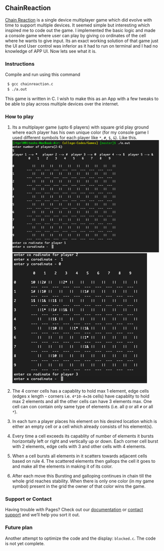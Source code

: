 ## ChainReaction

[Chain Reaction](https://play.google.com/store/apps/details?id=com.BuddyMattEnt.ChainReaction&hl=en_IN&gl=US) is a single device multiplayer game which did evolve with time to support multiple devices. It seemed simple but interesting which inspired me to code out the game. I implemented the basic logic and made a console game where user can play by giving co ordinates of the cell where he wants to give input. Its an exact working solution of that game just the UI and User control was inferior as it had to run on terminal and I had no knowledge of APP UI. Now lets see what it is.

 
 ### Instructions

Compile and run using this command

```bash
 $ gcc chainreaction.c
 $ ./a.out
 ```

This game is written in C. I wish to make this as an App with a few tweaks to be able to play across multiple devices over the internet.

### How to play

1. Its a multiplayer game (upto 6 players) with square grid play ground where each player has his own unique color (for my console game I used different symbols for each player like `*`, `#`, `$`, `&`). Like this.
![Screenshot 1](https://github.com/riteshpzs12/ChainReaction/blob/main/images/chainreaction1.png) ![Screenshot 2](https://github.com/riteshpzs12/ChainReaction/blob/main/images/chainreaction2.png) 

2. The 4 corner cells has a capablity to hold max 1 element, edge cells (edges x length - corners i.e. `4*10-4=36` cells) have capablity to hold max 2 elements and all the other cells can have 3 elements max. One cell can con contain only same type of elements (i.e. all `@` or all `#` or all `*`).

3. In each turn a player places his element on his desired location which is either an empty cell or a cell which already consists of his element(s).

4. Every time a cell exceeds its capablity of number of elements it bursts horizontally left or right and vertically up or down. Each corner cell burst with 2 elements, edge cells with 3 and other cells with 4 elements. 

5. When a cell bursts all elements in it scatters towards adjacent cells based on rule 4. The scattered elements then gallops the cell it goes to and make all the elements in making it of its color. 

6. After each move this Bursting and galloping continues in chain till the whole grid reaches stability. When there is only one color (in my game symbol) present in the grid the owner of that color wins the game.
### Support or Contact

Having trouble with Pages? Check out our [documentation](https://docs.github.com/categories/github-pages-basics/) or [contact support](https://github.com/contact) and we’ll help you sort it out.


### Future plan
Another attempt to optimize the code and the display: `blocked.c`. The code is not yet complete. 

